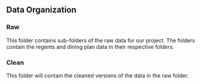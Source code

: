 ## Data Organization

### Raw
This folder contains sub-folders of the raw data for our project. The folders contain the regents and dining plan data in their respective folders.

### Clean
This folder will contain the cleaned versions of the data in the raw folder.
